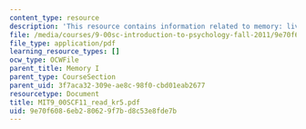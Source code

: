 ```yaml
---
content_type: resource
description: 'This resource contains information related to memory: living with yesterday.'
file: /media/courses/9-00sc-introduction-to-psychology-fall-2011/9e70f6086eb280629f7bd8c53e8fde7b_MIT9_00SCF11_read_kr5.pdf
file_type: application/pdf
learning_resource_types: []
ocw_type: OCWFile
parent_title: Memory I
parent_type: CourseSection
parent_uid: 3f7aca32-309e-ae8c-98f0-cbd01eab2677
resourcetype: Document
title: MIT9_00SCF11_read_kr5.pdf
uid: 9e70f608-6eb2-8062-9f7b-d8c53e8fde7b
---
```

